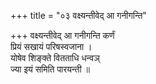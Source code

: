 +++
title = "०३ वक्ष्यन्तीवेद् आ गनीगन्ति"

+++
वक्ष्यन्तीवेद् आ गनीगन्ति कर्णं  
प्रियं सखायं परिषस्वजाना ।  
योषेव शिङ्क्ते वितताधि धन्वञ्  
ज्या इयं समिति पारयन्ती ॥
